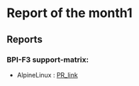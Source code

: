 # Report of the month1

## Reports

### BPI-F3 support-matrix:

- AlpineLinux : [PR_link](https://github.com/ruyisdk/support-matrix/pull/116)